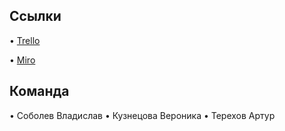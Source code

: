 Ссылки
-----------

•	<a href="https://trello.com/b/emOGW53N/таски">Trello</a>

•	<a href="https://miro.com/app/board/o9J_lPyD0Xw=/">Miro</a>

Команда
-----------

•	Соболев Владислав 
•	Кузнецова Вероника 
•	Терехов Артур
